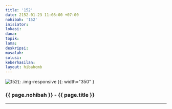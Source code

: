 ```yaml
---
title: '152'
date: 2152-01-23 11:08:00 +07:00
nohibah: '152'
inisiator: 
lokasi: 
dana: 
topik: 
lama: 
deskripsi: 
masalah: 
solusi: 
keberhasilan: 
layout: hibahcmb
---
```


![152](/static/img/hibahcmb/152.png){: .img-responsive }{: width="350" }

### {{ page.nohibah }} - {{ page.title }}

---
